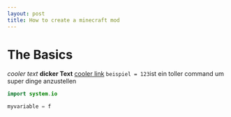 ```yaml
---
layout: post
title: How to create a minecraft mod
---
```


# The Basics
*cooler text* **dicker Text** [cooler link](https://www.youtube.com/watch?v=4MQ0UuGlnng&t=853s) `beispiel = 123`ist ein toller command um super dinge anzustellen
```java
import system.io

myvariable = f

```
